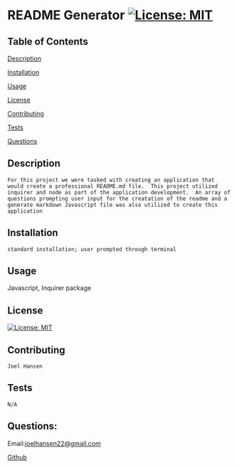 # README Generator [![License: MIT](https://img.shields.io/badge/License-MIT-yellow.svg)](https://opensource.org/licenses/MIT)

  ## Table of Contents

  [Description](#description)

  [Installation](#installation)

  [Usage](#usage)

  [License](#license)

  [Contributing](#contributing)

  [Tests](#tests)

  [Questions](#questions)
  
  ## Description
    For this project we were tasked with creating an application that would create a professional README.md file.  This project utilized inquirer and node as part of the application development.  An array of questions prompting user input for the creatation of the readme and a generate markdown Javascript file was also utilized to create this application

  ## Installation
    standard installation; user prompted through terminal

  ## Usage
  Javascript, Inquirer package

  ## License
  [![License: MIT](https://img.shields.io/badge/License-MIT-yellow.svg)](https://opensource.org/licenses/MIT)

  ## Contributing
    Joel Hansen

  ## Tests
    N/A

  ## Questions:
  Email:joelhansen22@gmail.com
  
  [Github](https://www.github.com/joelhansenmn)
